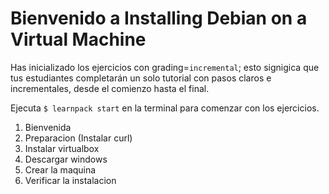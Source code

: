 # Bienvenido a Installing Debian on a Virtual Machine
Has inicializado los ejercicios con grading=`incremental`; esto signigica que tus estudiantes completarán un solo tutorial con pasos claros e incrementales, desde el comienzo hasta el final.

Ejecuta `$ learnpack start` en la terminal para comenzar con los ejercicios.
1. Bienvenida
2. Preparacion (Instalar curl)
3. Instalar virtualbox
4. Descargar windows
5. Crear la maquina
6. Verificar la instalacion